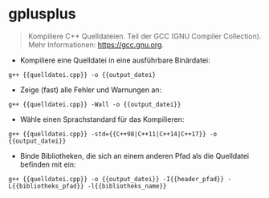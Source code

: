 # gplusplus

> Kompiliere C++ Quelldateien.
> Teil der GCC (GNU Compiler Collection).
> Mehr Informationen: <https://gcc.gnu.org>.

- Kompiliere eine Quelldatei in eine ausführbare Binärdatei:

`g++ {{quelldatei.cpp}} -o {{output_datei}`

- Zeige (fast) alle Fehler und Warnungen an:

`g++ {{quelldatei.cpp}} -Wall -o {{output_datei}}`

- Wähle einen Sprachstandard für das Kompilieren:

`g++ {{quelldatei.cpp}} -std={{C++98|C++11|C++14|C++17}} -o {{output_datei}}`

- Binde Bibliotheken, die sich an einem anderen Pfad als die Quelldatei befinden mit ein:

`g++ {{quelldatei.cpp}} -o {{output_datei}} -I{{header_pfad}} -L{{bibliotheks_pfad}} -l{{bibliotheks_name}}`
